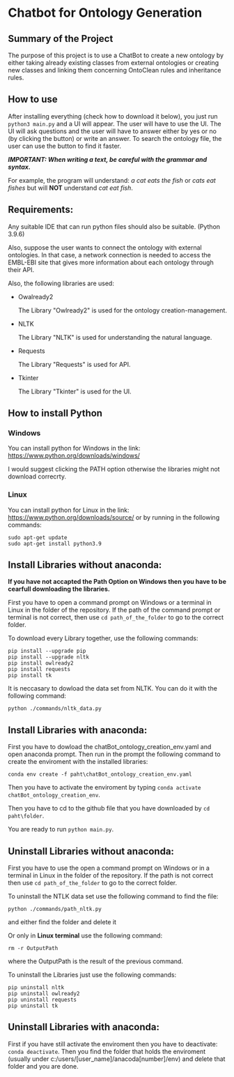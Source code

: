 # Chatbot for Ontology Generation

## Summary of the Project
The purpose of this project is to use a ChatBot to create a new ontology by either taking already existing classes from external ontologies or creating new classes and linking them concerning OntoClean rules and inheritance rules.

## How to use
After installing everything (check how to download it below), you just run `python3 main.py` and a UI will appear. The user will have to use the UI. The UI will ask questions and the user will have to answer either by yes or no (by clicking the button) or write an answer. To search the ontology file, the user can use the button to find it faster.

***IMPORTANT: When writing a text, be careful with the grammar and syntax.***

For example, the program will understand: *a cat eats the fish* or *cats eat fishes* but will **NOT** understand *cat eat fish*.

## Requirements: 
Any suitable IDE that can run python files should also be suitable. (Python 3.9.6)

Also, suppose the user wants to connect the ontology with external ontologies. In that case, a network connection is needed to access the EMBL-EBI site that gives more information about each ontology through their API.

Also, the following libraries are used:
- Owalready2

  The Library "Owlready2" is used for the ontology creation-management.

- NLTK 

  The Library "NLTK" is used for understanding the natural language.

- Requests

  The Library "Requests" is used for API. 

- Tkinter

  The Library "Tkinter" is used for the UI.

## How to install Python
### Windows
You can install python for Windows in the link: https://www.python.org/downloads/windows/ 

I would suggest clicking the PATH option otherwise the libraries might not download correcrty.

### Linux
You can install python for Linux in the link: https://www.python.org/downloads/source/
or by running in the following commands:
```
sudo apt-get update
sudo apt-get install python3.9
```

## Install Libraries without anaconda:
**If you have not accapted the Path Option on Windows then you have to be cearfull downloading the libraries.**

First you have to  open a command prompt on Windows or a terminal in Linux in the folder of the repository.
If the path of the command prompt or terminal is not correct, then use `cd path_of_the_folder` to go to the correct folder.

To download every Library together, use the following commands:

```
pip install --upgrade pip
pip install --upgrade nltk
pip install owlready2
pip install requests
pip install tk
```

It is neccasary to dowload the data set from NLTK. You can do it with the following command:
```
python ./commands/nltk_data.py
```

## Install Libraries with anaconda:
First you have to dowload the chatBot_ontology_creation_env.yaml and open anaconda prompt. 
Then run in the prompt the following command to create the enviroment with the installed libraries:
```
conda env create -f paht\chatBot_ontology_creation_env.yaml
```

Then you have to activate the enviroment by typing `conda activate chatBot_ontology_creation_env`.

Then you have to cd to the github file that you have downloaded by `cd paht\folder`.

You are ready to run `python main.py`.

## Uninstall Libraries without anaconda:
First you have to use the open a command prompt on Windows or in a terminal in Linux in the folder of the repository.
If the path is not correct then use `cd path_of_the_folder` to go to the correct folder.

To uninstall the NTLK data set use the following command to find the file: 
```
python ./commands/path_nltk.py
``` 
and either find the folder and delete it 

Or only in **Linux terminal** use the following command:
```
rm -r OutputPath
``` 
where the OutputPath is the result of the previous command.

To uninstall the Libraries just use the following commands:
```
pip uninstall nltk
pip uninstall owlready2
pip uninstall requests
pip uninstall tk
```

## Uninstall Libraries with anaconda:
First if you have still activate the enviroment then you have to deactivate: `conda deactivate`.
Then you find the folder that holds the enviroment (usually under c:/users/[user_name]/anacoda[number]/env) and delete that folder and you are done.
